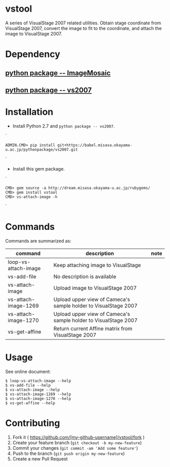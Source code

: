 # vstool

A series of VisualStage 2007 related utilities.  Obtain stage
coordinate from VisualStage 2007, convert the image to fit to the
coordinate, and attach the image to VisualStage 2007.


# Dependency

## [python package -- ImageMosaic](https://github.com/misasa/image_mosaic "follow instruction")

## [python package -- vs2007](http://babel.misasa.okayama-u.ac.jp/pythonpackage/vs2007/tree/master "follow instruction")

# Installation

- Install Python 2.7 and `python package -- vs2007`.

`

    ADMIN.CMD> pip install git+https://babel.misasa.okayama-u.ac.jp/pythonpackage/vs2007.git
`

- Install this gem package.

`

    CMD> gem source -a http://dream.misasa.okayama-u.ac.jp/rubygems/
    CMD> gem install vstool
    CMD> vs-attach-image -h
`

# Commands

Commands are summarized as:

| command              | description                                                          | note |
| -------------------- | -------------------------------------------------------------------- | ---- |
| loop-vs-attach-image | Keep attaching image to VisualStage                                  |      |
| vs-add-file          | No description is available                                          |      |
| vs-attach-image      | Upload image to VisualStage 2007                                     |      |
| vs-attach-image-1269 | Upload upper view of Cameca's sample holder to VisualStage 2007      |      |
| vs-attach-image-1270 | Upload upper view of Cameca's sample holder to VisualStage 2007      |      |
| vs-get-affine        | Return current Affine matrix from VisualStage 2007                   |      |

# Usage

See online document:

    $ loop-vs-attach-image --help
    $ vs-add-file --help
    $ vs-attach-image --help
    $ vs-attach-image-1269 --help
    $ vs-attach-image-1270 --help
    $ vs-get-affine --help

# Contributing

1. Fork it ( https://github.com/[my-github-username]/vstool/fork )
2. Create your feature branch (`git checkout -b my-new-feature`)
3. Commit your changes (`git commit -am 'Add some feature'`)
4. Push to the branch (`git push origin my-new-feature`)
5. Create a new Pull Request

